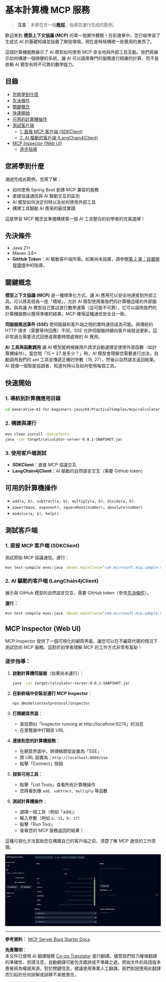 <!--
CO_OP_TRANSLATOR_METADATA:
{
  "original_hash": "7bf9a4a832911269a8bd0decb97ff36c",
  "translation_date": "2025-07-21T18:22:37+00:00",
  "source_file": "04-PracticalSamples/mcp/calculator/README.md",
  "language_code": "mo"
}
-->
# 基本計算機 MCP 服務

>**注意**：本章包含一個[**教程**](./TUTORIAL.md)，指導您運行完成的範例。

歡迎來到 **模型上下文協議 (MCP)** 的第一個實作體驗！在前幾章中，您已經學習了生成式 AI 的基礎知識並設置了開發環境。現在是時候構建一些實用的東西了。

這個計算機服務展示了 AI 模型如何使用 MCP 安全地與外部工具互動。我們將展示如何構建一個穩健的系統，讓 AI 可以調用專門的服務進行精確的計算，而不是依賴 AI 模型有時不可靠的數學能力。

## 目錄

- [您將學到什麼](../../../../../04-PracticalSamples/mcp/calculator)
- [先決條件](../../../../../04-PracticalSamples/mcp/calculator)
- [關鍵概念](../../../../../04-PracticalSamples/mcp/calculator)
- [快速開始](../../../../../04-PracticalSamples/mcp/calculator)
- [可用的計算機操作](../../../../../04-PracticalSamples/mcp/calculator)
- [測試客戶端](../../../../../04-PracticalSamples/mcp/calculator)
  - [1. 直接 MCP 客戶端 (SDKClient)](../../../../../04-PracticalSamples/mcp/calculator)
  - [2. AI 驅動的客戶端 (LangChain4jClient)](../../../../../04-PracticalSamples/mcp/calculator)
- [MCP Inspector (Web UI)](../../../../../04-PracticalSamples/mcp/calculator)
  - [逐步指導](../../../../../04-PracticalSamples/mcp/calculator)

## 您將學到什麼

通過完成此範例，您將了解：
- 如何使用 Spring Boot 創建 MCP 兼容的服務
- 直接協議通信與 AI 驅動交互的區別
- AI 模型如何決定何時以及如何使用外部工具
- 構建工具驅動 AI 應用的最佳實踐

這是學習 MCP 概念並準備構建第一個 AI 工具整合的初學者的完美選擇！

## 先決條件

- Java 21+
- Maven 3.6+
- **GitHub Token**：AI 驅動客戶端所需。如果尚未設置，請參閱[第 2 章：設置開發環境](../../../02-SetupDevEnvironment/README.md)中的指導。

## 關鍵概念

**模型上下文協議 (MCP)** 是一種標準化方式，讓 AI 應用可以安全地連接到外部工具。可以將其視為一座「橋樑」，允許 AI 模型使用像我們的計算機這樣的外部服務。與其讓 AI 模型自己嘗試進行數學運算（這可能不可靠），它可以調用我們的計算機服務以獲得準確的結果。MCP 確保這種通信安全且一致。

**伺服器推送事件 (SSE)** 使伺服器和客戶端之間的實時通信成為可能。與傳統的 HTTP 請求（需要等待回應）不同，SSE 允許伺服器持續向客戶端發送更新。這非常適合需要流式回應或需要時間處理的 AI 應用。

**AI 工具與函數調用** 讓 AI 模型能夠根據用戶請求自動選擇並使用外部函數（如計算機操作）。當您問「15 + 27 是多少？」時，AI 模型會理解您需要進行加法，自動調用我們的 `add` 工具並傳遞正確的參數（15, 27），然後以自然語言返回結果。AI 就像一個智能協調者，知道何時以及如何使用每個工具。

## 快速開始

### 1. 導航到計算機應用目錄
```bash
cd Generative-AI-for-beginners-java/04-PracticalSamples/mcp/calculator
```

### 2. 構建與運行
```bash
mvn clean install -DskipTests
java -jar target/calculator-server-0.0.1-SNAPSHOT.jar
```

### 3. 使用客戶端測試
- **SDKClient**：直接 MCP 協議交互
- **LangChain4jClient**：AI 驅動的自然語言交互（需要 GitHub token）

## 可用的計算機操作

- `add(a, b)`、`subtract(a, b)`、`multiply(a, b)`、`divide(a, b)`
- `power(base, exponent)`、`squareRoot(number)`、`absolute(number)`
- `modulus(a, b)`、`help()`

## 測試客戶端

### 1. 直接 MCP 客戶端 (SDKClient)
測試原始 MCP 協議通信。運行：
```bash
mvn test-compile exec:java -Dexec.mainClass="com.microsoft.mcp.sample.client.SDKClient" -Dexec.classpathScope=test
```

### 2. AI 驅動的客戶端 (LangChain4jClient)
展示與 GitHub 模型的自然語言交互。需要 GitHub token（參見[先決條件](../../../../../04-PracticalSamples/mcp/calculator)）。

**運行：**
```bash
mvn test-compile exec:java -Dexec.mainClass="com.microsoft.mcp.sample.client.LangChain4jClient" -Dexec.classpathScope=test
```

## MCP Inspector (Web UI)

MCP Inspector 提供了一個可視化的網頁界面，讓您可以在不編寫代碼的情況下測試您的 MCP 服務。這對於初學者理解 MCP 的工作方式非常有幫助！

### 逐步指導：

1. **啟動計算機伺服器**（如果尚未運行）：
   ```bash
   java -jar target/calculator-server-0.0.1-SNAPSHOT.jar
   ```

2. **在新終端中安裝並運行 MCP Inspector**：
   ```bash
   npx @modelcontextprotocol/inspector
   ```

3. **打開網頁界面**：
   - 查找類似「Inspector running at http://localhost:6274」的消息
   - 在瀏覽器中打開該 URL

4. **連接到您的計算機服務**：
   - 在網頁界面中，將傳輸類型設置為「SSE」
   - 將 URL 設置為：`http://localhost:8080/sse`
   - 點擊「Connect」按鈕

5. **探索可用工具**：
   - 點擊「List Tools」查看所有計算機操作
   - 您將看到像 `add`、`subtract`、`multiply` 等函數

6. **測試計算機操作**：
   - 選擇一個工具（例如「add」）
   - 輸入參數（例如 `a: 15`，`b: 27`）
   - 點擊「Run Tool」
   - 查看您的 MCP 服務返回的結果！

這種可視化方法幫助您在構建自己的客戶端之前，清楚了解 MCP 通信的工作原理。

![npx inspector](../../../../../translated_images/tool.214c70103694335c4cfdc2d624373dfce4b0162f6aea089ac1da9051fb563b7f.mo.png)

---
**參考資料：** [MCP Server Boot Starter Docs](https://docs.spring.io/spring-ai/reference/api/mcp/mcp-server-boot-starter-docs.html)

**免責聲明**：  
本文件已使用 AI 翻譯服務 [Co-op Translator](https://github.com/Azure/co-op-translator) 進行翻譯。儘管我們努力確保翻譯的準確性，但請注意，自動翻譯可能包含錯誤或不準確之處。原始文件的母語版本應被視為權威來源。對於關鍵信息，建議使用專業人工翻譯。我們對因使用此翻譯而引起的任何誤解或誤釋不承擔責任。